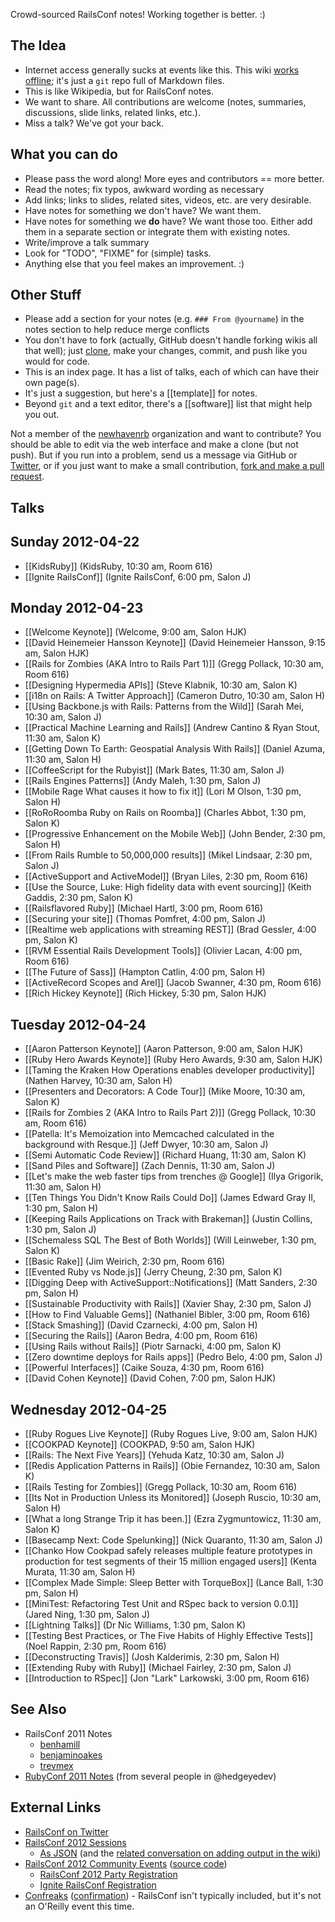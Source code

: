 Crowd-sourced RailsConf notes!  Working together is better.  :)

## The Idea

* Internet access generally sucks at events like this.  This wiki [works offline](https://github.com/newhavenrb/railsconf2012/wiki/_access); it's just a `git` repo full of Markdown files.
* This is like Wikipedia, but for RailsConf notes.
* We want to share.  All contributions are welcome (notes, summaries, discussions, slide links, related links, etc.).
* Miss a talk?  We've got your back.

## What you can do

* Please pass the word along!  More eyes and contributors == more better.
* Read the notes; fix typos, awkward wording as necessary
* Add links; links to slides, related sites, videos, etc. are very desirable.
* Have notes for something we don't have?  We want them.
* Have notes for something we **do** have?  We want those too.  Either add them in a separate section or integrate them with existing notes.
* Write/improve a talk summary
* Look for "TODO", "FIXME" for (simple) tasks.
* Anything else that you feel makes an improvement.  :)

## Other Stuff

* Please add a section for your notes (e.g. `### From @yourname`) in the notes section to help reduce merge conflicts
* You don't have to fork (actually, GitHub doesn't handle forking wikis all that well); just [clone](https://github.com/newhavenrb/railsconf2012/wiki/_access), make your changes, commit, and push like you would for code.
* This is an index page.  It has a list of talks, each of which can have their own page(s).
* It's just a suggestion, but here's a [[template]] for notes.
* Beyond `git` and a text editor, there's a [[software]] list that might help you out.

Not a member of the [newhavenrb](https://github.com/newhavenrb) organization and want to contribute?  You should be able to edit via the web interface and make a clone (but not push).  But if you run into a problem, send us a message via GitHub or [Twitter](http://twitter.com/newhavenrb), or if you just want to make a small contribution, [fork and make a pull request](https://github.com/newhavenrb/railsconf2012).

## Talks

## Sunday 2012-04-22

* [[KidsRuby]] (KidsRuby, 10:30 am, Room 616)
* [[Ignite RailsConf]] (Ignite RailsConf, 6:00 pm, Salon J)

## Monday 2012-04-23

* [[Welcome Keynote]] (Welcome, 9:00 am, Salon HJK)
* [[David Heinemeier Hansson Keynote]] (David Heinemeier Hansson, 9:15 am, Salon HJK)
* [[Rails for Zombies (AKA Intro to Rails Part 1)]] (Gregg Pollack, 10:30 am, Room 616)
* [[Designing Hypermedia APIs]] (Steve Klabnik, 10:30 am, Salon K)
* [[i18n on Rails: A Twitter Approach]] (Cameron Dutro, 10:30 am, Salon H)
* [[Using Backbone.js with Rails: Patterns from the Wild]] (Sarah Mei, 10:30 am, Salon J)
* [[Practical Machine Learning and Rails]] (Andrew Cantino & Ryan Stout, 11:30 am, Salon K)
* [[Getting Down To Earth: Geospatial Analysis With Rails]] (Daniel Azuma, 11:30 am, Salon H)
* [[CoffeeScript for the Rubyist]] (Mark Bates, 11:30 am, Salon J)
* [[Rails Engines Patterns]] (Andy Maleh, 1:30 pm, Salon J)
* [[Mobile Rage What causes it how to fix it]] (Lori M Olson, 1:30 pm, Salon H)
* [[RoRoRoomba Ruby on Rails on Roomba]] (Charles Abbot, 1:30 pm, Salon K)
* [[Progressive Enhancement on the Mobile Web]] (John Bender, 2:30 pm, Salon H)
* [[From Rails Rumble to 50,000,000 results]] (Mikel Lindsaar, 2:30 pm, Salon J)
* [[ActiveSupport and ActiveModel]] (Bryan Liles, 2:30 pm, Room 616)
* [[Use the Source, Luke: High fidelity data with event sourcing]] (Keith Gaddis, 2:30 pm, Salon K)
* [[Railsflavored Ruby]] (Michael Hartl, 3:00 pm, Room 616)
* [[Securing your site]] (Thomas Pomfret, 4:00 pm, Salon J)
* [[Realtime web applications with streaming REST]] (Brad Gessler, 4:00 pm, Salon K)
* [[RVM Essential Rails Development Tools]] (Olivier Lacan, 4:00 pm, Room 616)
* [[The Future of Sass]] (Hampton Catlin, 4:00 pm, Salon H)
* [[ActiveRecord Scopes and Arel]] (Jacob Swanner, 4:30 pm, Room 616)
* [[Rich Hickey Keynote]] (Rich Hickey, 5:30 pm, Salon HJK)

## Tuesday 2012-04-24

* [[Aaron Patterson Keynote]] (Aaron Patterson, 9:00 am, Salon HJK)
* [[Ruby Hero Awards Keynote]] (Ruby Hero Awards, 9:30 am, Salon HJK)
* [[Taming the Kraken How Operations enables developer productivity]] (Nathen Harvey, 10:30 am, Salon H)
* [[Presenters and Decorators: A Code Tour]] (Mike Moore, 10:30 am, Salon K)
* [[Rails for Zombies 2 (AKA Intro to Rails Part 2)]] (Gregg Pollack, 10:30 am, Room 616)
* [[Patella: It's Memoization into Memcached calculated in the background with Resque.]] (Jeff Dwyer, 10:30 am, Salon J)
* [[Semi Automatic Code Review]] (Richard Huang, 11:30 am, Salon K)
* [[Sand Piles and Software]] (Zach Dennis, 11:30 am, Salon J)
* [[Let's make the web faster tips from trenches @ Google]] (Ilya Grigorik, 11:30 am, Salon H)
* [[Ten Things You Didn't Know Rails Could Do]] (James Edward Gray II, 1:30 pm, Salon H)
* [[Keeping Rails Applications on Track with Brakeman]] (Justin Collins, 1:30 pm, Salon J)
* [[Schemaless SQL The Best of Both Worlds]] (Will Leinweber, 1:30 pm, Salon K)
* [[Basic Rake]] (Jim Weirich, 2:30 pm, Room 616)
* [[Evented Ruby vs Node.js]] (Jerry Cheung, 2:30 pm, Salon K)
* [[Digging Deep with ActiveSupport::Notifications]] (Matt Sanders, 2:30 pm, Salon H)
* [[Sustainable Productivity with Rails]] (Xavier Shay, 2:30 pm, Salon J)
* [[How to Find Valuable Gems]] (Nathaniel Bibler, 3:00 pm, Room 616)
* [[Stack Smashing]] (David Czarnecki, 4:00 pm, Salon H)
* [[Securing the Rails]] (Aaron Bedra, 4:00 pm, Room 616)
* [[Using Rails without Rails]] (Piotr Sarnacki, 4:00 pm, Salon K)
* [[Zero downtime deploys for Rails apps]] (Pedro Belo, 4:00 pm, Salon J)
* [[Powerful Interfaces]] (Caike Souza, 4:30 pm, Room 616)
* [[David Cohen Keynote]] (David Cohen, 7:00 pm, Salon HJK)

## Wednesday 2012-04-25

* [[Ruby Rogues Live Keynote]] (Ruby Rogues Live, 9:00 am, Salon HJK)
* [[COOKPAD Keynote]] (COOKPAD, 9:50 am, Salon HJK)
* [[Rails: The Next Five Years]] (Yehuda Katz, 10:30 am, Salon J)
* [[Redis Application Patterns in Rails]] (Obie Fernandez, 10:30 am, Salon K)
* [[Rails Testing for Zombies]] (Gregg Pollack, 10:30 am, Room 616)
* [[Its Not in Production Unless its Monitored]] (Joseph Ruscio, 10:30 am, Salon H)
* [[What a long Strange Trip it has been.]] (Ezra Zygmuntowicz, 11:30 am, Salon K)
* [[Basecamp Next: Code Spelunking]] (Nick Quaranto, 11:30 am, Salon J)
* [[Chanko How Cookpad safely releases multiple feature prototypes in production for test segments of their 15 million engaged users]] (Kenta Murata, 11:30 am, Salon H)
* [[Complex Made Simple: Sleep Better with TorqueBox]] (Lance Ball, 1:30 pm, Salon H)
* [[MiniTest: Refactoring Test Unit and RSpec back to version 0.0.1]] (Jared Ning, 1:30 pm, Salon J)
* [[Lightning Talks]] (Dr Nic Williams, 1:30 pm, Salon K)
* [[Testing Best Practices, or The Five Habits of Highly Effective Tests]] (Noel Rappin, 2:30 pm, Room 616)
* [[Deconstructing Travis]] (Josh Kalderimis, 2:30 pm, Salon H)
* [[Extending Ruby with Ruby]] (Michael Fairley, 2:30 pm, Salon J)
* [[Introduction to RSpec]] (Jon "Lark" Larkowski, 3:00 pm, Room 616)

## See Also

* RailsConf 2011 Notes
    * [benhamill](https://github.com/benhamill/railsconf_2011)
    * [benjaminoakes](https://github.com/benjaminoakes/railsconf2011/wiki)
    * [trevmex](http://trevmex.com/post/5656565549/railsconf-notes-from-trevor-lalish-menagh-trevmex?ff286a60)
* [RubyConf 2011 Notes](https://github.com/benjaminoakes/rubyconf2011/wiki) (from several people in @hedgeyedev)

## External Links

* [RailsConf on Twitter](http://twitter.com/railsconf)
* [RailsConf 2012 Sessions](http://railsconf2012.com/sessions)
    * [As JSON](http://railsconf2012.com/sessions.json) (and the [related conversation on adding output in the wiki](https://groups.google.com/forum/?fromgroups#!topic/newhavenrb/6LK72ZYLNoc))
* [RailsConf 2012 Community Events](http://railsconf.austinonrails.org/) ([source code](https://github.com/austinonrails/railsconf))
    * [RailsConf 2012 Party Registration](http://railsconf2012party.eventbrite.com/)
    * [Ignite RailsConf Registration](http://ignite-railsconf2012.eventbrite.com/)
* [Confreaks](http://confreaks.com/events) ([confirmation](http://blog.confreaks.net/2012/02/what-is-pending-in-the-queue/)) - RailsConf isn't typically included, but it's not an O'Reilly event this time.

<!-- TODO: change to http://confreaks.com/events/railsconf2012 (or the appropriate URL) once videos are posted -->
